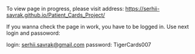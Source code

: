 To view page in progress, please visit address: https://serhii-savrak.github.io/Patient_Cards_Project/

If you wanna check the page in work, you have to be logged in.
Use next login and passoword:

login: serhii.savrak@gmail.com
password: TigerCards007
